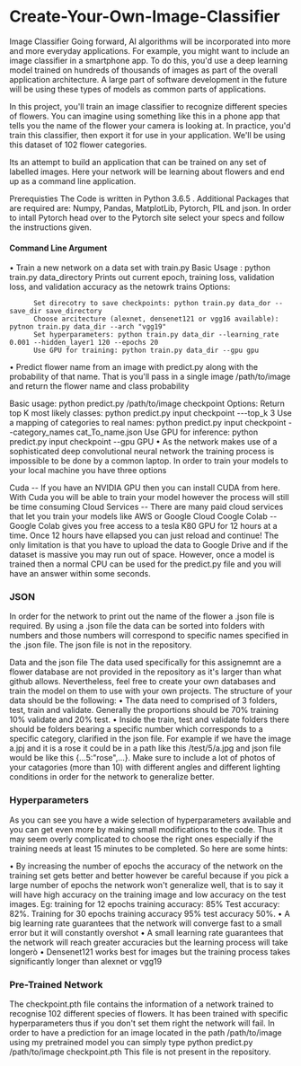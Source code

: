 # Create-Your-Own-Image-Classifier


Image Classifier
Going forward, AI algorithms will be incorporated into more and more everyday applications. For example, you might want to include an image classifier in a smartphone app. To do this, you'd use a deep learning model trained on hundreds of thousands of images as part of the overall application architecture. A large part of software development in the future will be using these types of models as common parts of applications.

In this project, you'll train an image classifier to recognize different species of flowers. You can imagine using something like this in a phone app that tells you the name of the flower your camera is looking at. In practice, you'd train this classifier, then export it for use in your application. We'll be using this dataset of 102 flower categories.

Its an attempt to build an application that can be trained on any set of labelled images. Here your network will be learning about flowers and end up as a command line application.

Prerequisties
The Code is written in Python 3.6.5 . Additional Packages that are required are: Numpy, Pandas, MatplotLib, Pytorch, PIL and json. In order to intall Pytorch head over to the Pytorch site select your specs and follow the instructions given.

#### Command Line Argument

• Train a new network on a data set with train.py Basic Usage : python train.py data_directory Prints out current epoch, training loss, validation loss, and validation accuracy as the netowrk trains Options:

          Set direcotry to save checkpoints: python train.py data_dor --save_dir save_directory
          Choose arcitecture (alexnet, densenet121 or vgg16 available): pytnon train.py data_dir --arch "vgg19"
          Set hyperparameters: python train.py data_dir --learning_rate 0.001 --hidden_layer1 120 --epochs 20
          Use GPU for training: python train.py data_dir --gpu gpu
• Predict flower name from an image with predict.py along with the probability of that name. That is you'll pass in a single image /path/to/image and return the flower name and class probability

 Basic usage: python predict.py /path/to/image checkpoint
 Options:
    Return top K most likely classes: python predict.py input checkpoint ---top_k 3
    Use a mapping of categories to real names: python predict.py input checkpoint --category_names cat_To_name.json
    Use GPU for inference: python predict.py input checkpoint --gpu
GPU
• As the network makes use of a sophisticated deep convolutional neural network the training process is impossible to be done by a common laptop. In order to train your models to your local machine you have three options

Cuda -- If you have an NVIDIA GPU then you can install CUDA from here. With Cuda you will be able to train your model however the process will still be time consuming
Cloud Services -- There are many paid cloud services that let you train your models like AWS or Google Cloud
Coogle Colab -- Google Colab gives you free access to a tesla K80 GPU for 12 hours at a time. Once 12 hours have ellapsed you can just reload and continue! The only limitation is that you have to upload the data to Google Drive and if the dataset is massive you may run out of space.
However, once a model is trained then a normal CPU can be used for the predict.py file and you will have an answer within some seconds.

### JSON
In order for the network to print out the name of the flower a .json file is required. By using a .json file the data can be sorted into folders with numbers and those numbers will correspond to specific names specified in the .json file. The json file is not in the repository.

Data and the json file
The data used specifically for this assignemnt are a flower database are not provided in the repository as it's larger than what github allows. Nevertheless, feel free to create your own databases and train the model on them to use with your own projects. The structure of your data should be the following: • The data need to comprised of 3 folders, test, train and validate. Generally the proportions should be 70% training 10% validate and 20% test. • Inside the train, test and validate folders there should be folders bearing a specific number which corresponds to a specific category, clarified in the json file. For example if we have the image a.jpj and it is a rose it could be in a path like this /test/5/a.jpg and json file would be like this {...5:"rose",...}. Make sure to include a lot of photos of your catagories (more than 10) with different angles and different lighting conditions in order for the network to generalize better.

### Hyperparameters
As you can see you have a wide selection of hyperparameters available and you can get even more by making small modifications to the code. Thus it may seem overly complicated to choose the right ones especially if the training needs at least 15 minutes to be completed. So here are some hints:

• By increasing the number of epochs the accuracy of the network on the training set gets better and better however be careful because if you pick a large number of epochs the network won't generalize well, that is to say it will have high accuracy on the training image and low accuracy on the test images. Eg: training for 12 epochs training accuracy: 85% Test accuracy: 82%. Training for 30 epochs training accuracy 95% test accuracy 50%. • A big learning rate guarantees that the network will converge fast to a small error but it will constantly overshot • A small learning rate guarantees that the network will reach greater accuracies but the learning process will take longerò • Densenet121 works best for images but the training process takes significantly longer than alexnet or vgg19

### Pre-Trained Network
The checkpoint.pth file contains the information of a network trained to recognise 102 different species of flowers. It has been trained with specific hyperparameters thus if you don't set them right the network will fail. In order to have a prediction for an image located in the path /path/to/image using my pretrained model you can simply type python predict.py /path/to/image checkpoint.pth This file is not present in the repository.